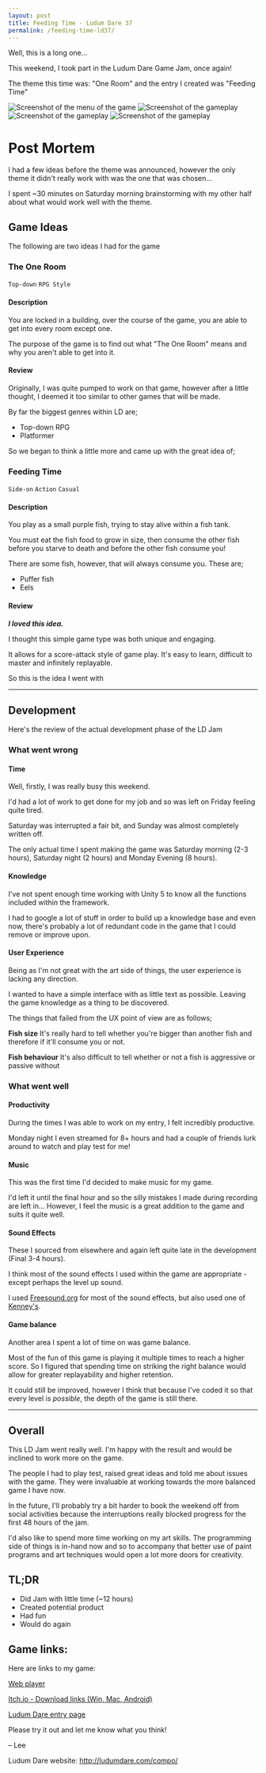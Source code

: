 ```yaml
---
layout: post
title: Feeding Time - Ludum Dare 37
permalink: /feeding-time-ld37/
---
```


Well, this is a long one...

This weekend, I took part in the Ludum Dare Game Jam, once again!

The theme this time was: "One Room" and the entry I created was "Feeding Time"

![Screenshot of the menu of the game](images/feeding-time-ld37/screenShot_4.png)
![Screenshot of the gameplay](images/feeding-time-ld37/screenShot_1.png)
![Screenshot of the gameplay](images/feeding-time-ld37/screenShot_2.png)
![Screenshot of the gameplay](images/feeding-time-ld37/screenShot_3.png)

# Post Mortem

I had a few ideas before the theme was announced, however the only theme it didn't really work with was the one that was chosen...

I spent ~30 minutes on Saturday morning brainstorming with my other half about what would work well with the theme.

## Game Ideas

The following are two ideas I had for the game

### The One Room
`Top-down` `RPG Style`

#### Description

You are locked in a building, over the course of the game, you are able to get into every room except one.

The purpose of the game is to find out what "The One Room" means and why you aren't able to get into it.

#### Review

Originally, I was quite pumped to work on that game, however after a little thought, I deemed it too similar to other games that will be made.

By far the biggest genres within LD are;
* Top-down RPG
* Platformer

So we began to think a little more and came up with the great idea of;

### Feeding Time
`Side-on` `Action` `Casual`

#### Description

You play as a small purple fish, trying to stay alive within a fish tank.

You must eat the fish food to grow in size, then consume the other fish before you starve to death and before the other fish consume you!

There are some fish, however, that will always consume you. These are;
- Puffer fish
- Eels

#### Review

_**I loved this idea.**_

I thought this simple game type was both unique and engaging.

It allows for a score-attack style of game play. It's easy to learn, difficult to master and infinitely replayable.

So this is the idea I went with

---

## Development

Here's the review of the actual development phase of the LD Jam

### What went wrong

#### Time

Well, firstly, I was really busy this weekend.

I'd had a lot of work to get done for my job and so was left on Friday feeling quite tired.

Saturday was interrupted a fair bit, and Sunday was almost completely written off.

The only actual time I spent making the game was Saturday morning (2-3 hours), Saturday night (2 hours) and Monday Evening (8 hours).

#### Knowledge

I've not spent enough time working with Unity 5 to know all the functions included within the framework.

I had to google a lot of stuff in order to build up a knowledge base and even now, there's probably a lot of redundant code in the game that I could remove or improve upon.

#### User Experience

Being as I'm not great with the art side of things, the user experience is lacking any direction.

I wanted to have a simple interface with as little text as possible. Leaving the game knowledge as a thing to be discovered.

The things that failed from the UX point of view are as follows;

**Fish size**
It's really hard to tell whether you're bigger than another fish and therefore if it'll consume you or not.

**Fish behaviour**
It's also difficult to tell whether or not a fish is aggressive or passive without

### What went well

#### Productivity

During the times I was able to work on my entry, I felt incredibly productive.

Monday night I even streamed for 8+ hours and had a couple of friends lurk around to watch and play test for me!

#### Music

This was the first time I'd decided to make music for my game.

I'd left it until the final hour and so the silly mistakes I made during recording are left in... However, I feel the music is a great addition to the game and suits it quite well.

#### Sound Effects

These I sourced from elsewhere and again left quite late in the development (Final 3-4 hours).

I think most of the sound effects I used within the game are appropriate - except perhaps the level up sound.

I used [Freesound.org](http://www.freesound.org/) for most of the sound effects, but also used one of [Kenney's](http://kenney.nl).


#### Game balance

Another area I spent a lot of time on was game balance.

Most of the fun of this game is playing it multiple times to reach a higher score. So I figured that spending time on striking the right balance would allow for greater replayability and higher retention.

It could still be improved, however I think that because I've coded it so that every level is _possible_, the depth of the game is still there.

---

## Overall

This LD Jam went really well. I'm happy with the result and would be inclined to work more on the game.

The people I had to play test, raised great ideas and told me about issues with the game. They were invaluable at working towards the more balanced game I have now.

In the future, I'll probably try a bit harder to book the weekend off from social activities because the interruptions really blocked progress for the first 48 hours of the jam.

I'd also like to spend more time working on my art skills. The programming side of things is in-hand now and so to accompany that better use of paint programs and art techniques would open a lot more doors for creativity.

## TL;DR

- Did Jam with little time (~12 hours)
- Created potential product
- Had fun
- Would do again

## Game links:

Here are links to my game:

[Web player](http://www.lee-walker.co.uk/FeedingTime/)

[Itch.io - Download links (Win, Mac, Android)](https://leewalkergm.itch.io/feeding-time)

[Ludum Dare entry page](http://ludumdare.com/compo/ludum-dare-37/?action=preview&uid=9092)


Please try it out and let me know what you think!

– Lee

Ludum Dare website: http://ludumdare.com/compo/
